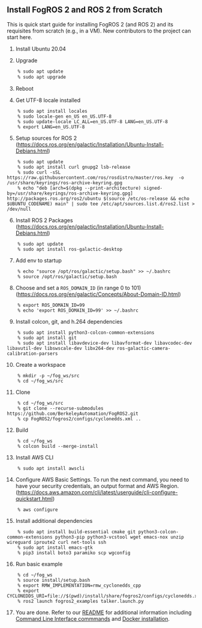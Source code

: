 Install FogROS 2 and ROS 2 from Scratch
---

This is quick start guide for installing FogROS 2 (and ROS 2) and its requisites from scratch (e.g., in a VM).  New contributors to the project can start here.

1. Install Ubuntu 20.04

2. Upgrade
```bash
    % sudo apt update
    % sudo apt upgrade
```

3. Reboot

4. Get UTF-8 locale installed

```
    % sudo apt install locales
    % sudo locale-gen en_US en_US.UTF-8
    % sudo update-locale LC_ALL=en_US.UTF-8 LANG=en_US.UTF-8
    % export LANG=en_US.UTF-8
```

5. Setup sources for ROS 2 (https://docs.ros.org/en/galactic/Installation/Ubuntu-Install-Debians.html)

```
    % sudo apt update
    % sudo apt install curl gnupg2 lsb-release
    % sudo curl -sSL https://raw.githubusercontent.com/ros/rosdistro/master/ros.key  -o /usr/share/keyrings/ros-archive-keyring.gpg
    % echo "deb [arch=$(dpkg --print-architecture) signed-by=/usr/share/keyrings/ros-archive-keyring.gpg] http://packages.ros.org/ros2/ubuntu $(source /etc/os-release && echo $UBUNTU_CODENAME) main" | sudo tee /etc/apt/sources.list.d/ros2.list > /dev/null
```

6. Install ROS 2 Packages (https://docs.ros.org/en/galactic/Installation/Ubuntu-Install-Debians.html)

```
    % sudo apt update
    % sudo apt install ros-galactic-desktop
```

7. Add env to startup

```
    % echo "source /opt/ros/galactic/setup.bash" >> ~/.bashrc
    % source /opt/ros/galactic/setup.bash
```

8. Choose and set a `ROS_DOMAIN_ID` (in range 0 to 101) (https://docs.ros.org/en/galactic/Concepts/About-Domain-ID.html)

```
    % export ROS_DOMAIN_ID=99
    % echo 'export ROS_DOMAIN_ID=99' >> ~/.bashrc
```
9. Install colcon, git, and h.264 dependencies

```
    % sudo apt install python3-colcon-common-extensions
    % sudo apt install git
    % sudo apt install libavdevice-dev libavformat-dev libavcodec-dev libavutil-dev libswscale-dev libx264-dev ros-galactic-camera-calibration-parsers
```

10. Create a workspace

```
    % mkdir -p ~/fog_ws/src
    % cd ~/fog_ws/src
```

11. Clone

```
    % cd ~/fog_ws/src
    % git clone --recurse-submodules https://github.com/BerkeleyAutomation/FogROS2.git
    % cp FogROS2/fogros2/configs/cyclonedds.xml ..
```

12. Build

```
    % cd ~/fog_ws
    % colcon build --merge-install
```

13. Install AWS CLI

```
    % sudo apt install awscli
```

14. Configure AWS Basic Settings. To run the next command, you need to have your security credentials, an output format and AWS Region. (https://docs.aws.amazon.com/cli/latest/userguide/cli-configure-quickstart.html)

```
    % aws configure
```

15. Install additional dependencies

```
    % sudo apt install build-essential cmake git python3-colcon-common-extensions python3-pip python3-vcstool wget emacs-nox unzip wireguard iproute2 curl net-tools ssh
    % sudo apt install emacs-gtk
    % pip3 install boto3 paramiko scp wgconfig
```
   
16. Run basic example

```
    % cd ~/fog_ws
    % source install/setup.bash
    % export RMW_IMPLEMENTATION=rmw_cyclonedds_cpp 
    % export CYCLONEDDS_URI=file://$(pwd)/install/share/fogros2/configs/cyclonedds.xml
    % ros2 launch fogros2_examples talker.launch.py
```

17. You are done. Refer to our [README](https://github.com/BerkeleyAutomation/FogROS2/blob/main/README.md) for additional information including [Command Line Interface commmands](https://github.com/BerkeleyAutomation/FogROS2#command-line-interface) and [Docker installation](https://github.com/BerkeleyAutomation/FogROS2#docker).
